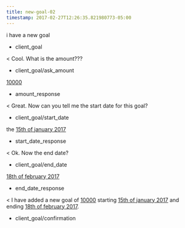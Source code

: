```yaml
---
title: new-goal-02
timestamp: 2017-02-27T12:26:35.821980773-05:00
---
```


i have a new goal
* client_goal

< Cool. What is the amount???
* client_goal/ask_amount

[10000](amount_of_money)
* amount_response

< Great. Now can you tell me the start date for this goal?
* client_goal/start_date

the [15th of january 2017](time/date-start)
* start_date_response

< Ok. Now the end date?
* client_goal/end_date

[18th of february 2017](time/date-end)
* end_date_response

< I have added a new goal of [10000](amount_of_money) starting [15th of january 2017](time/date-start) and ending [18th of february 2017](time/date-end).
* client_goal/confirmation

